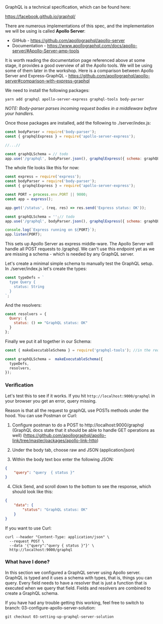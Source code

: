 GraphQL is a technical specification, which can be found here:

https://facebook.github.io/graphql/

There are numerous implementations of this spec, and the implementation we will be using is called **Apollo Server**:

- GitHub - https://github.com/apollographql/apollo-server
- Documentation - https://www.apollographql.com/docs/apollo-server/#Apollo-Server-amp-tools

It is worth reading the documentation page referenced above at some stage, it provides a good overview of all the Apollo tools. 
We will be using some of them later in the workshop. 
Here is a comparison between Apollo Server and Express-GraphQL - 
https://github.com/apollographql/apollo-server#comparison-with-express-graphql

We need to install the following packages:

```
yarn add graphql apollo-server-express graphql-tools body-parser
```

_NOTE: Body-parser parses incoming request bodies in a middleware before your handlers._


Once those packages are installed, add the following to ./server/index.js:
``` js
const bodyParser = require('body-parser');
const { graphqlExpress } = require('apollo-server-express');

//...//

const graphQLSchema = // todo
app.use('/graphql', bodyParser.json(), graphqlExpress({ schema: graphQLSchema }))

```

The whole file looks like this for now:
``` js
const express = require('express');
const bodyParser = require('body-parser');
const { graphqlExpress } = require('apollo-server-express');

const PORT = process.env.PORT || 9000;
const app = express();

app.get('/status', (req, res) => res.send('Express status: OK'));

const graphQLSchema = '';// todo
app.use('/graphql', bodyParser.json(), graphqlExpress({ schema: graphQLSchema }));

console.log(`Express running on ${PORT}`);
app.listen(PORT);
```

This sets up Apollo Server as express middle-ware. 
The Apollo Server will handle all POST requests to /graphql. 
We can't use this endpoint yet as we are missing a schema - which is needed by any GraphQL server.

Let's create a minimal simple schema to manually test the GraphQL setup. 
In ./server/index.js let's create the types:
```js
const typeDefs = `
  type Query {
    status: String    
  }
`;
```

And the resolvers:
``` js
const resolvers = {
  Query: {
    status: () => "GraphQL status: OK"
  }
};
```

Finally we put it all together in our Schema:

``` js
const { makeExecutableSchema } = require('graphql-tools'); //in the requires section

const graphQLSchema =  makeExecutableSchema({
  typeDefs,
  resolvers,
});
```

### Verification

Let's test this to see if it works. 
If you hit `http://localhost:9000/graphql` in your browser you get an error, query missing.

Reason is that all the request to graphQL use POSTs methods under the hood.
You can use Postman or Curl:

1. Configure postman to do a POST to http://localhost:9000/graphql
(GraphQL docs state that it should be able to handle GET operations as well)
(https://github.com/apollographql/apollo-link/tree/master/packages/apollo-link-http)

2. Under the body tab, choose raw and JSON (application/json)

3. Within the body text box enter the following JSON:

``` json
{
	"query": "query  { status }"
}
```

4. Click Send, and scroll down to the bottom to see the response, which should look like this:
``` json
{
    "data": {
        "status": "GraphQL status: OK"
    }
}
```

If you want to use Curl:
``` curl
curl --header "Content-Type: application/json" \
  --request POST \
  --data '{"query":"query { status }"}' \
  http://localhost:9000/graphql
```

### What have I done?

In this section we configured a GraphQL server using Apollo server. 
GraphQL is typed and it uses a schema with types, that is, things you can query.
Every field needs to have a resolver that is just a function that is executed when we query that field. 
Fields and resolvers are combined to create a GraphQL schema.

If you have had any trouble getting this working, feel free to switch to branch: 03-configure-apollo-server-solution:

```
git checkout 03-setting-up-graphql-server-solution
```